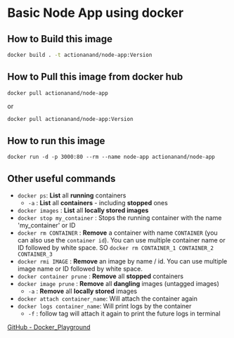 # Basic Node App using docker

## How to Build this image
```bash
docker build . -t actionanand/node-app:Version
```

## How to Pull this image from docker hub
```shell
docker pull actionanand/node-app
```
or
```bash
docker pull actionanand/node-app:Version
```

## How to run this image

```shell
docker run -d -p 3000:80 --rm --name node-app actionanand/node-app
```

## Other useful commands

* `docker ps`: **List** all **running** containers
  * `-a` : **List** all **containers** - including **stopped** ones
* `docker images` : **List** all **locally stored images**
* `docker stop my_container` : Stops the running container with the name 'my_container' or ID
* `docker rm CONTAINER` : **Remove** a container with name `CONTAINER` (you can also use the
`container id`). You can use multiple container name or ID followed by white space. SO `docker rm CONTAINER_1 CONTAINER_2 CONTAINER_3`
* `docker rmi IMAGE` : **Remove** an image by name / id. You can use multiple image name or ID followed by white space.
* `docker container prune` : **Remove** all **stopped** containers
* `docker image prune` : **Remove** all **dangling** images (untagged images)
  * `-a` : **Remove** all **locally stored** images
* `docker attach container_name`: Will attach the container again
* `docker logs container_name`: Will print logs by the container
  * `-f` : follow tag will attach it again to print the future logs in terminal

[GitHub - Docker_Playground](https://github.com/actionanand/docker_playground)